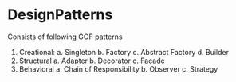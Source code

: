 # DesignPatterns
Consists of following GOF patterns
1. Creational:
	a.	Singleton
	b.	Factory
	c.	Abstract Factory
	d.	Builder
2. Structural
	a.	Adapter
	b.	Decorator
	c.	Facade
3.	Behavioral
	a.	Chain of Responsibility
	b.	Observer
	c.	Strategy